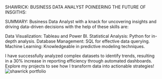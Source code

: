 SHAWRICK: BUSINESS DATA ANALYST
POINEERING THE FUTURE OF INSGITHS:

SUMMARY:
Business Data Analyst with a knack for uncovering insights and driving data-driven decisions with the help of these skills are:

Data Visualization: Tableau and Power BI.
Statistical Analysis: Python for in-depth analysis.
Database Management: SQL for effective data querying.
Machine Learning: Knowledgeable in predictive modeling techniques.

I have successfully analyzed complex datasets to identify trends, resulting in a 30% increase in reporting efficiency through automated dashboards. Explore my projects to see how I transform data into actionable strategies!![shawrick portfolio](https://github.com/user-attachments/assets/788006da-2f26-4ad6-9f49-8add3d2ae4cc)

